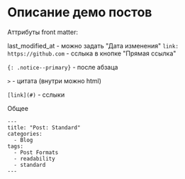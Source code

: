 # Описание демо постов

Аттрибуты front matter:

last_modified_at - можно задать "Дата изменения"
`link: https://github.com` - сслыка в кнопке "Прямая ссылка"

`{: .notice--primary}` - после абзаца

`>` - цитата (внутри можно html)

`[link](#)` - сслыки

Общее

```
---
title: "Post: Standard"
categories:
  - Blog
tags:
  - Post Formats
  - readability
  - standard
---
```
